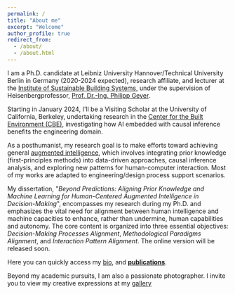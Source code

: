 ```yaml
---
permalink: /
title: "About me"
excerpt: "Welcome"
author_profile: true
redirect_from: 
  - /about/
  - /about.html
---
```


I am a Ph.D. candidate at Leibniz University Hannover/Technical University Berlin in Germany (2020-2024 expected), research affiliate, and lecturer at the [Institute of Sustainable Building Systems](https://www.iek.uni-hannover.de/de/gebauedetechnik/), under the supervision of Heisenbergprofessor, [Prof. Dr.-Ing. Philipp Geyer](https://www.iek.uni-hannover.de/de/ngs/team/prof-dr-philipp-geyer).

Starting in January 2024, I'll be a Visiting Scholar at the University of California, Berkeley, undertaking research in the [Center for the Built Environment (CBE)](https://cbe.berkeley.edu/), investigating how AI embedded with causal inference benefits the engineering domain.

As a posthumanist, my research goal is to make efforts toward achieving general [augmented intelligence](https://digitalreality.ieee.org/publications/what-is-augmented-intelligence#:~:text=Augmented%20intelligence%20is%20a%20subsection,in%20response%20to%20improved%20decisions.), which involves integrating prior knowledge (first-principles methods) into data-driven approaches, causal inference analysis, and exploring new patterns for human-computer interaction. Most of my works are adapted to engineering/design process support scenarios.

My dissertation, "*Beyond Predictions: Aligning Prior Knowledge and Machine Learning for Human-Centered Augmented Intelligence in Decision-Making*", encompasses my research during my Ph.D. and emphasizes the vital need for alignment between human intelligence and machine capacities to enhance, rather than undermine, human capabilities and autonomy. The core content is organized into three essential objectives: *Decision-Making Processes Alignment*, *Methodological Paradigms Alignment*, and *Interaction Pattern Alignment*. The online version will be released soon.

Here you can quickly access my [bio](https://chenxiachan.github.io/files/bio.pdf), and **[publications](https://chenxiachan.github.io/publications/)**.

Beyond my academic pursuits, I am also a passionate photographer. I invite you to view my creative expressions at my [gallery](https://500px.com/chatchan92)



